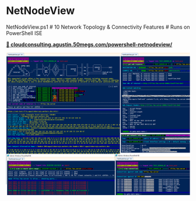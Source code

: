 # NetNodeView
NetNodeView.ps1 # 10 Network Topology &amp; Connectivity Features # Runs on PowerShell ISE

**[📕 cloudconsulting.agustin.50megs.com/powershell-netnodeview/](http://cloudconsulting.agustin.50megs.com/powershell-netnodeview/)**

![NetNodeView](NetNodeView.png)
